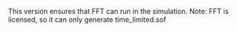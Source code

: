 This version ensures that FFT can run in the simulation.
Note: FFT is licensed, so it can only generate time_limited.sof
